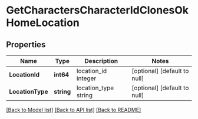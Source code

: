 # GetCharactersCharacterIdClonesOkHomeLocation

## Properties
Name | Type | Description | Notes
------------ | ------------- | ------------- | -------------
**LocationId** | **int64** | location_id integer | [optional] [default to null]
**LocationType** | **string** | location_type string | [optional] [default to null]

[[Back to Model list]](../README.md#documentation-for-models) [[Back to API list]](../README.md#documentation-for-api-endpoints) [[Back to README]](../README.md)


